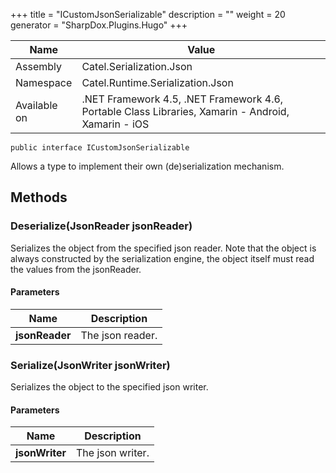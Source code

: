 

+++
title = "ICustomJsonSerializable" 
description = ""
weight = 20
generator = "SharpDox.Plugins.Hugo"
+++

Name|Value
---|---
Assembly|Catel.Serialization.Json
Namespace|Catel.Runtime.Serialization.Json
Available on|.NET Framework 4.5, .NET Framework 4.6, Portable Class Libraries, Xamarin - Android, Xamarin - iOS

```
public interface ICustomJsonSerializable
```

Allows a type to implement their own (de)serialization mechanism.

## Methods

### Deserialize(JsonReader jsonReader)

Serializes the object from the specified json reader. Note that the object is always constructed by the serialization engine, the object itself must read the values from the jsonReader.

#### Parameters

Name|Description
---|---
**jsonReader**|The json reader.

### Serialize(JsonWriter jsonWriter)

Serializes the object to the specified json writer.

#### Parameters

Name|Description
---|---
**jsonWriter**|The json writer.

